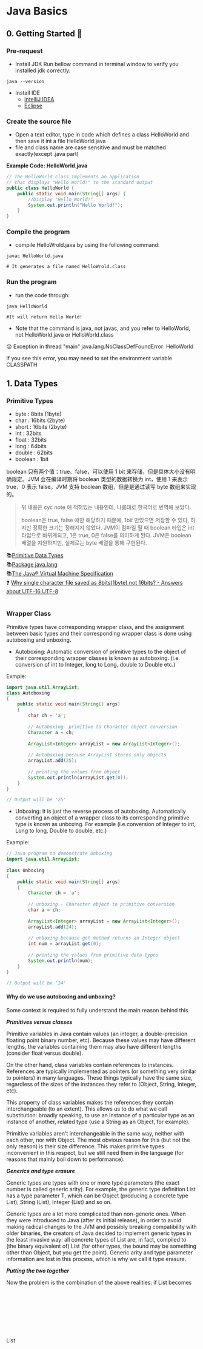 # Java Basics


## 0. Getting Started 🚀

### Pre-request

- Install JDK
Run bellow command in terminal window to verify you installed jdk correctly.
```shell
java --version
```
- Install IDE
  - [IntelliJ IDEA](https://www.jetbrains.com/idea/download/#section=mac)
  - [Eclipse](https://www.eclipse.org/downloads/)


### Create the source file
- Open a text editor, type in code which defines a class HelloWorld and then save it int a file HelloWorld.java
- file and class name are case sensitive and must be matched exactly(except .java part)

**Example Code: HelloWorld.java**
```java
// The HelloWorld class implements an application
// that displays "Hello World!" to the standard output
public class HelloWorld {
	public static void main(String[] args) {
		//Display "Hello World!"
		System.out.println("Hello World!");
	}
}
```
### Compile the program
- compile HelloWrold.java by using the following command:
```shell
javac HelloWorld.java

# It generates a file named HelloWrold.class
```

### Run the program
- run the code through:
```shell
java HelloWorld

#It will return Hello World!
```
- Note that the command is java, not javac, and you refer to HelloWorld, not HelloWorld.java or HelloWorld.class

😢 Exception in thread "main" java.lang.NoClassDefFoundError: HelloWorld

If you see this error, you may need to set the environment variable CLASSPATH








## 1. Data Types

### Primitive Types
- byte : 8bits (1byte)
- char : 16bits (2byte)
- short : 16bits (2byte)
- int : 32bits
- float : 32bits
- long : 64bits
- double : 62bits
- boolean : 1bit

boolean 只有两个值：true、false，可以使用 1 bit 来存储，但是具体大小没有明确规定。JVM 会在编译时期将 boolean 类型的数据转换为 int，使用 1 来表示 true，0 表示 false。JVM 支持 boolean 数组，但是是通过读写 byte 数组来实现的。

> 위 내용은 cyc note 에 적혀있는 내용인데, 나름대로 한국어로 번역해 보았다.
>
> boolean은 true, false 에만 해당하기 때문에, 1bit 만있으면 저장할 수 있다, 하지만 정확한 크기는 정해지지 않았다.
> JVM이 컴파일 될 때 boolean 타입은 int 타입으로 바뀌게되고, 1은 true, 0은 false를 의미하게 된다. JVM은 boolean 배열을 지원하지만, 실제로는 byte 배열을 통해 구현된다.



 📚[Primitive Data Types](https://docs.oracle.com/javase/tutorial/java/nutsandbolts/datatypes.html)  
 📚[Package java.lang](https://docs.oracle.com/javase/9/docs/api/java/lang/package-use.html)  
 📚[The Java® Virtual
Machine Specification](https://docs.oracle.com/javase/specs/jvms/se8/jvms8.pdf)  
 ❓ [Why single character file saved as 8bits(1byte) not 16bits? - Answers about UTF-16 UTF-8](https://stackoverflow.com/questions/24095187/char-size-8-bit-or-16-bit)  
 <br>
 

### Wrapper Class


Primitive types have corresponding wrapper class, and the assignment between basic types and their corresponding wrapper class is done using autoboxing and unboxing. 

- Autoboxing: Automatic conversion of primitive types to the object of their corresponding wrapper classes is known as autoboxing. (i.e. conversion of int to Integer, long to Long, double to Double etc.)

Exmple:
```java
import java.util.ArrayList;
class Autoboxing
{
    public static void main(String[] args)
    {
        char ch = 'a';
  
        // Autoboxing- primitive to Character object conversion
        Character a = ch;
  
        ArrayList<Integer> arrayList = new ArrayList<Integer>();
  
        // Autoboxing because ArrayList stores only objects
        arrayList.add(25);
  
        // printing the values from object
        System.out.println(arrayList.get(0));
    }
}

// Output will be '25'
```

- Unboxing: It is just the reverse process of autoboxing. Automatically converting an object of a wrapper class to its corresponding primitive type is known as unboxing. For example (i.e.conversion of Integer to int, Long to long, Double to double, etc.)

Example:
```java
// Java program to demonstrate Unboxing
import java.util.ArrayList;
  
class Unboxing
{
    public static void main(String[] args)
    {
        Character ch = 'a';
  
        // unboxing - Character object to primitive conversion
        char a = ch;
  
        ArrayList<Integer> arrayList = new ArrayList<Integer>();
        arrayList.add(24);
  
        // unboxing because get method returns an Integer object
        int num = arrayList.get(0);
  
        // printing the values from primitive data types
        System.out.println(num);
    }
}

// Output will be '24'
```

#### Why do we use autoboxing and unboxing?

Some context is required to fully understand the main reason behind this.

***Primitives versus classes***  

Primitive variables in Java contain values (an integer, a double-precision floating point binary number, etc). Because these values may have different lengths, the variables containing them may also have different lengths (consider float versus double).

On the other hand, class variables contain references to instances. References are typically implemented as pointers (or something very similar to pointers) in many languages. These things typically have the same size, regardless of the sizes of the instances they refer to (Object, String, Integer, etc).

This property of class variables makes the references they contain interchangeable (to an extent). This allows us to do what we call substitution: broadly speaking, to use an instance of a particular type as an instance of another, related type (use a String as an Object, for example).

Primitive variables aren't interchangeable in the same way, neither with each other, nor with Object. The most obvious reason for this (but not the only reason) is their size difference. This makes primitive types inconvenient in this respect, but we still need them in the language (for reasons that mainly boil down to performance).

***Generics and type erasure***

Generic types are types with one or more type parameters (the exact number is called generic arity). For example, the generic type definition List<T> has a type parameter T, which can be Object (producing a concrete type List<Object>), String (List<String>), Integer (List<Integer>) and so on.

Generic types are a lot more complicated than non-generic ones. When they were introduced to Java (after its initial release), in order to avoid making radical changes to the JVM and possibly breaking compatibility with older binaries, the creators of Java decided to implement generic types in the least invasive way: all concrete types of List<T> are, in fact, compiled to (the binary equivalent of) List<Object> (for other types, the bound may be something other than Object, but you get the point). Generic arity and type parameter information are lost in this process, which is why we call it type erasure.


***Putting the two together***

Now the problem is the combination of the above realities: if List<T> becomes List<Object> in all cases, then T must always be a type that can be directly assigned to Object. Anything else can't be allowed. Since, as we said before, int, float and double aren't interchangeable with Object, there can't be a List<int>, List<float> or List<double> (unless a significantly more complicated implementation of generics existed in the JVM).

But Java offers types like Integer, Float and Double which wrap these primitives in class instances, making them effectively substitutable as Object, thus allowing generic types to indirectly work with the primitives as well (because you can have List<Integer>, List<Float>, List<Double> and so on).

The process of creating an Integer from an int, a Float from a float and so on, is called boxing. The reverse is called unboxing. Because having to box primitives every time you want to use them as Object is inconvenient, there are cases where the language does this automatically - that's called autoboxing.


📚[Autoboxing and Unboxing](https://docs.oracle.com/javase/tutorial/java/data/autoboxing.html)  
📚[StackOverFlow: Why java use autoboxing,unboxing?](https://stackoverflow.com/questions/27647407/why-do-we-use-autoboxing-and-unboxing-in-java#:~:text=Because%20having%20to%20box%20primitives,this%20automatically%20%2D%20that's%20called%20autoboxing.&text=As%20per%20your%20explanation%20we,...%20to%20implement%20generics.)  
📚[The Numbers Classes](https://docs.oracle.com/javase/tutorial/java/data/numberclasses.html)  
<br>  

### Buffer Pool
The difference between new Integer(123) and Integer.valueOf(123) is:
- `new Integer(123)` will create a new `Object` instacne for each call.
- `Integer.valueOf(123)` has the difference it caches Objects, so you may end up with the same `Object` if you call it more than once.

Example:
```java
Integer x = new Integer(123);
Integer y = new Integer(123);
System.out.println(x == y);    // false
Integer z = Integer.valueOf(123);
Integer k = Integer.valueOf(123);
System.out.println(z == k);   // true

```

## 2. String  

### Overview
String is declared as final, so it is not inheritable. (Wrapper classes such as Integer cannot be inherited either)
	
In Java 8, String internally uses char array to store data.
```java
public final class String
    implements java.io.Serializable, Comparable<String>, CharSequence {
    /** The value is used for character storage. */
    private final char value[];
}
	
```

After Java 9, implementations of the String class use byte arrays instead to store strings, and use a coder to identify which encoding is used.
```java
public final class String
    implements java.io.Serializable, Comparable<String>, CharSequence {
    /** The value is used for character storage. */
    private final byte[] value;

    /** The identifier of the encoding used to encode the bytes in {@code value}. */
    private final byte coder;
}
	
```

The value array is declared final, which means that after the value array is initialized, no other arrays can be referenced. And there is no method inside String to change the value array, so String is guaranteed to be immutable.


### Immutable

### String, StringBuffer and StringBuilder

### String Pool

### new String("abc")

📚 ![StackOverFlow: Differences between new Integer(123), Integer.valueOf(123) and just 123](https://stackoverflow.com/questions/9030817/differences-between-new-integer123-integer-valueof123-and-just-123)  
📚 ![javadoc](https://docs.oracle.com/javase/1.5.0/docs/api/java/lang/Integer.html#valueOf%28int%29)  


## n. Object-Oriented programming

### Procedural vs. Object-Oriented Programming 

- The unit in procedural programming is funciton, and unit in OOP is class.
- Procedural programming concentrates on creating function, while OOP starts from isloating the classes, and then look for the methods inside them.
- Procedural programming sperates the data of the program from the operations that manipulate the data, while OOP focus on both of them.


<img src="assets/OOPvsProcedural.png" alt="Procedural vs OOP" width="500"/>

### Concepts of Class and Object

- "Class" refers to a blueprint. It defines the variables and methods the object support.
- "Object" is an instance of a class. each object has a class which defines its data and behavior.

### Class Members

- A class can have three kinds of members:
  - **fields**: data variables which determine the status of the class or an object (e.g. )
  - **methos**: executable code of the class built from statemets. It allows us to manipulate/change the status of an object or access the value of the data member
  - **nested classes and nested interfaces** 

**Sample class**
```java
class Pencil {
  public String color = "red";
  public int length;
  public float diameter;
  
  pulbic static long nextID = 0;
  
  public void setColor (String newColor) {
  	color = newColor;  
  }
  
  public void getColor() {
  	return color;
  }

```
